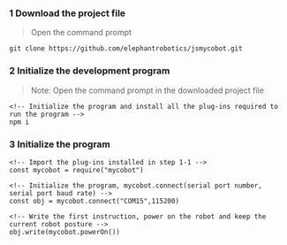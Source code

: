 ### 1 Download the project file
> Open the command prompt
```
git clone https://github.com/elephantrobotics/jsmycobot.git
```

### 2 Initialize the development program
> Note: Open the command prompt in the downloaded project file
```
<!-- Initialize the program and install all the plug-ins required to run the program -->
npm i
```

### 3 Initialize the program
```
<!-- Import the plug-ins installed in step 1-1 -->
const mycobot = require("mycobot")

<!-- Initialize the program, mycobot.connect(serial port number, serial port baud rate) -->
const obj = mycobot.connect("COM15",115200)

<!-- Write the first instruction, power on the robot and keep the current robot posture -->
obj.write(mycobot.powerOn())
```